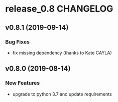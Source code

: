 # release_0.8 CHANGELOG

## v0.8.1 (2019-09-14)

### Bug Fixes

- fix missing dependency (thanks to Kate CAYLA)

## v0.8.0 (2019-08-14)

### New Features

- upgrade to python 3.7 and update requirements


